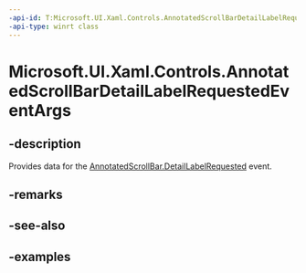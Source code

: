 ```yaml
---
-api-id: T:Microsoft.UI.Xaml.Controls.AnnotatedScrollBarDetailLabelRequestedEventArgs
-api-type: winrt class
---
```


# Microsoft.UI.Xaml.Controls.AnnotatedScrollBarDetailLabelRequestedEventArgs

<!--
public sealed class AnnotatedScrollBarDetailLabelRequestedEventArgs
-->


## -description

Provides data for the [AnnotatedScrollBar.DetailLabelRequested](annotatedscrollbar_detaillabelrequested.md) event.

## -remarks

## -see-also

## -examples


